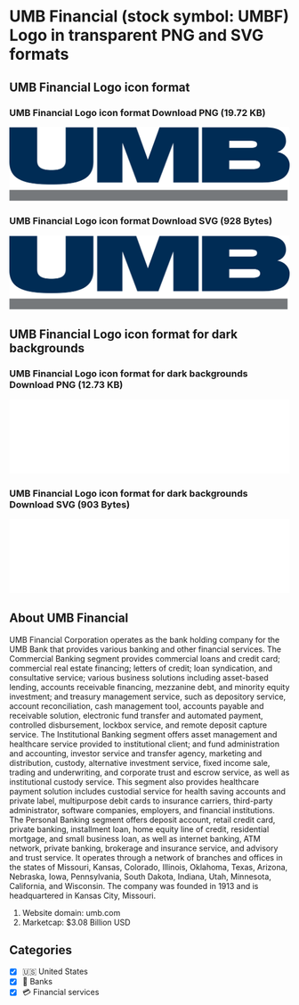 # UMB Financial (stock symbol: UMBF) Logo in transparent PNG and SVG formats

## UMB Financial Logo icon format

### UMB Financial Logo icon format Download PNG (19.72 KB)

![UMB Financial Logo icon format Download PNG (19.72 KB)](/img/orig/UMBF-515012a1.png)

### UMB Financial Logo icon format Download SVG (928 Bytes)

![UMB Financial Logo icon format Download SVG (928 Bytes)](/img/orig/UMBF-9613d9f5.svg)

## UMB Financial Logo icon format for dark backgrounds

### UMB Financial Logo icon format for dark backgrounds Download PNG (12.73 KB)

![UMB Financial Logo icon format for dark backgrounds Download PNG (12.73 KB)](/img/orig/UMBF.D-99688959.png)

### UMB Financial Logo icon format for dark backgrounds Download SVG (903 Bytes)

![UMB Financial Logo icon format for dark backgrounds Download SVG (903 Bytes)](/img/orig/UMBF.D-8d4ff561.svg)

## About UMB Financial

UMB Financial Corporation operates as the bank holding company for the UMB Bank that provides various banking and other financial services. The Commercial Banking segment provides commercial loans and credit card; commercial real estate financing; letters of credit; loan syndication, and consultative service; various business solutions including asset-based lending, accounts receivable financing, mezzanine debt, and minority equity investment; and treasury management service, such as depository service, account reconciliation, cash management tool, accounts payable and receivable solution, electronic fund transfer and automated payment, controlled disbursement, lockbox service, and remote deposit capture service. The Institutional Banking segment offers asset management and healthcare service provided to institutional client; and fund administration and accounting, investor service and transfer agency, marketing and distribution, custody, alternative investment service, fixed income sale, trading and underwriting, and corporate trust and escrow service, as well as institutional custody service. This segment also provides healthcare payment solution includes custodial service for health saving accounts and private label, multipurpose debit cards to insurance carriers, third-party administrator, software companies, employers, and financial institutions. The Personal Banking segment offers deposit account, retail credit card, private banking, installment loan, home equity line of credit, residential mortgage, and small business loan, as well as internet banking, ATM network, private banking, brokerage and insurance service, and advisory and trust service. It operates through a network of branches and offices in the states of Missouri, Kansas, Colorado, Illinois, Oklahoma, Texas, Arizona, Nebraska, Iowa, Pennsylvania, South Dakota, Indiana, Utah, Minnesota, California, and Wisconsin. The company was founded in 1913 and is headquartered in Kansas City, Missouri.

1. Website domain: umb.com
2. Marketcap: $3.08 Billion USD


## Categories
- [x] 🇺🇸 United States
- [x] 🏦 Banks
- [x] 💳 Financial services
